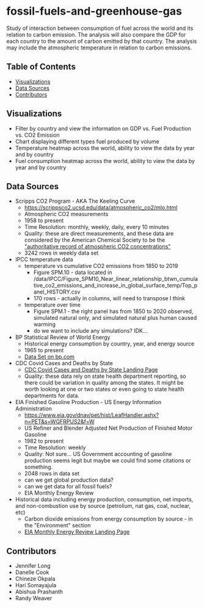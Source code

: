 # fossil-fuels-and-greenhouse-gas
Study of interaction between consumption of fuel across the world and its relation to carbon emission. The analysis will also compare the GDP for each country to the amount of carbon emitted by that country. The analysis may include the atmospheric temperature in relation to carbon emissions.

## Table of Contents
* [Visualizations](#visualizations)
* [Data Sources](#datasources)
* [Contributors](#contributors)

## Visualizations
* Filter by country and view the information on GDP vs. Fuel Production vs. CO2 Emission
* Chart displaying different types fuel produced by volume
* Temperature heatmap across the world, ability to view the data by year and by country
* Fuel consumption heatmap across the world, ability to view the data by year and by country


## Data Sources
* Scripps CO2 Program - AKA The Keeling Curve
  * https://scrippsco2.ucsd.edu/data/atmospheric_co2/mlo.html
  * Atmospheric CO2 measurements
  * 1958 to present
  * Time Resolution: monthly, weekly, daily, every 10 minutes
  * Quality: these are direct measurements, and these data are considered by the American Chemical Society to be the ["authoritative record of atmospheric CO2 concentrations"](https://www.acs.org/content/acs/en/education/whatischemistry/landmarks/keeling-curve.html)
  * 3242 rows in weekly data set
* IPCC temperature data
  * temperature vs cumulative CO2 emissions from 1850 to 2019 
    * Figure SPM.10 - data located in /data/IPCC/Figure_SPM10_Near_linear_relationship_btwn_cumulative_co2_emissions_and_increase_in_global_surface_temp/Top_panel_HISTORY.csv
    * 170 rows - actually in columns, will need to transpose I think
  * temperature over time 
    * Figure SPM.1 - the right panel has from 1850 to 2020 observed, simulated natural only, and simulated natural plus human caused warming
    * do we want to include any simulations? IDK...
* BP Statistical Review of World Energy
  * Historical energy consumption by country, year, and energy source
  * 1965 to present
  * [Data Set on bp.com](https://www.bp.com/en/global/corporate/energy-economics/statistical-review-of-world-energy.html)
* CDC Covid Cases and Deaths by State
  * [CDC Covid Cases and Deaths by State Landing Page](https://data.cdc.gov/Case-Surveillance/United-States-COVID-19-Cases-and-Deaths-by-State-o/9mfq-cb36/data)
  * Quality: these data rely on state health department reporting, so there could be variation in quality among the states. It might be worth looking at one or two states or even going to state health departments for data.  
* EIA Finished Gasoline Production - US Energy Information Administration
  * https://www.eia.gov/dnav/pet/hist/LeafHandler.ashx?n=PET&s=WGFRPUS2&f=W
  * US Refiner and Blender Adjusted Net Production of Finished Motor Gasoline
  * 1982 to present
  * Time Resolution: weekly
  * Quality: Not sure... US Government accounting of gasoline production seems legit but maybe we could find some citations or something. 
  * 2048 rows in data set
  * can we get global production data?
  * can we get data for all fossil fuels?
  * EIA Monthly Energy Review
* Historical data including energy production, consumption, net imports, and non-combustion use by source (petrolium, nat gas, coal, nuclear, etc)
  * Carbon dioxide emissions from energy consumption by source - in the "Environment" section
  * [EIA Monthly Energy Review Landing Page](https://www.eia.gov/totalenergy/data/monthly/index.php)

## Contributors
* Jennifer Long
* Danelle Cook
* Chineze Okpala
* Hari Somayajula
* Abishua Prashanth
* Randy Weaver
